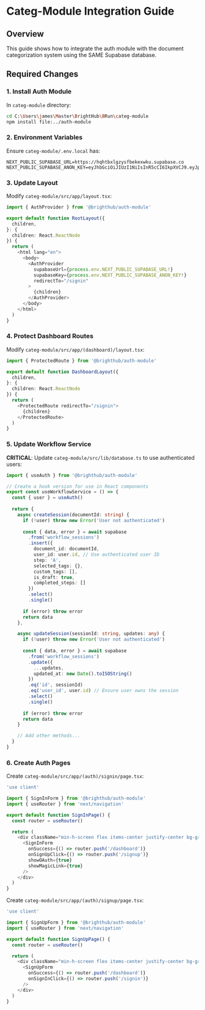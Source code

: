 # Categ-Module Integration Guide

## Overview

This guide shows how to integrate the auth module with the document categorization system using the SAME Supabase database.

## Required Changes

### 1. Install Auth Module

In `categ-module` directory:

```bash
cd C:\Users\james\Master\BrightHub\BRun\categ-module
npm install file:../auth-module
```

### 2. Environment Variables

Ensure `categ-module/.env.local` has:

```env
NEXT_PUBLIC_SUPABASE_URL=https://hqhtbxlgzysfbekexwku.supabase.co
NEXT_PUBLIC_SUPABASE_ANON_KEY=eyJhbGciOiJIUzI1NiIsInR5cCI6IkpXVCJ9.eyJpc3MiOiJzdXBhYmFzZSIsInJlZiI6ImhxaHRieGxnenlzZmJla2V4d2t1Iiwicm9sZSI6ImFub24iLCJpYXQiOjE3MjY4NzEwOTgsImV4cCI6MjA0MjQ0NzA5OH0.sb_publishable_6sdMa51JJEd5E68_5eg2dA_yig9a6_i
```

### 3. Update Layout

Modify `categ-module/src/app/layout.tsx`:

```typescript
import { AuthProvider } from '@brighthub/auth-module'

export default function RootLayout({
  children,
}: {
  children: React.ReactNode
}) {
  return (
    <html lang="en">
      <body>
        <AuthProvider
          supabaseUrl={process.env.NEXT_PUBLIC_SUPABASE_URL!}
          supabaseKey={process.env.NEXT_PUBLIC_SUPABASE_ANON_KEY!}
          redirectTo="/signin"
        >
          {children}
        </AuthProvider>
      </body>
    </html>
  )
}
```

### 4. Protect Dashboard Routes

Modify `categ-module/src/app/(dashboard)/layout.tsx`:

```typescript
import { ProtectedRoute } from '@brighthub/auth-module'

export default function DashboardLayout({
  children,
}: {
  children: React.ReactNode
}) {
  return (
    <ProtectedRoute redirectTo="/signin">
      {children}
    </ProtectedRoute>
  )
}
```

### 5. Update Workflow Service

**CRITICAL**: Update `categ-module/src/lib/database.ts` to use authenticated users:

```typescript
import { useAuth } from '@brighthub/auth-module'

// Create a hook version for use in React components
export const useWorkflowService = () => {
  const { user } = useAuth()
  
  return {
    async createSession(documentId: string) {
      if (!user) throw new Error('User not authenticated')
      
      const { data, error } = await supabase
        .from('workflow_sessions')
        .insert({
          document_id: documentId,
          user_id: user.id, // Use authenticated user ID
          step: 'A',
          selected_tags: {},
          custom_tags: [],
          is_draft: true,
          completed_steps: []
        })
        .select()
        .single()
      
      if (error) throw error
      return data
    },

    async updateSession(sessionId: string, updates: any) {
      if (!user) throw new Error('User not authenticated')
      
      const { data, error } = await supabase
        .from('workflow_sessions')
        .update({
          ...updates,
          updated_at: new Date().toISOString()
        })
        .eq('id', sessionId)
        .eq('user_id', user.id) // Ensure user owns the session
        .select()
        .single()
      
      if (error) throw error
      return data
    }

    // Add other methods...
  }
}
```

### 6. Create Auth Pages

Create `categ-module/src/app/(auth)/signin/page.tsx`:

```typescript
'use client'

import { SignInForm } from '@brighthub/auth-module'
import { useRouter } from 'next/navigation'

export default function SignInPage() {
  const router = useRouter()

  return (
    <div className="min-h-screen flex items-center justify-center bg-gray-50">
      <SignInForm
        onSuccess={() => router.push('/dashboard')}
        onSignUpClick={() => router.push('/signup')}
        showOAuth={true}
        showMagicLink={true}
      />
    </div>
  )
}
```

Create `categ-module/src/app/(auth)/signup/page.tsx`:

```typescript
'use client'

import { SignUpForm } from '@brighthub/auth-module'
import { useRouter } from 'next/navigation'

export default function SignUpPage() {
  const router = useRouter()

  return (
    <div className="min-h-screen flex items-center justify-center bg-gray-50">
      <SignUpForm
        onSuccess={() => router.push('/dashboard')}
        onSignInClick={() => router.push('/signin')}
      />
    </div>
  )
}
```
